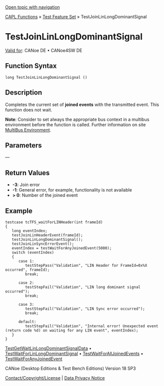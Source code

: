[Open topic with navigation](../../../../../CANoeDEFamily.htm#Topics/CAPLFunctions/Test/Functions/CAPLfunctionTestJoinLinLongDominantSignal.md)

[CAPL Functions](../../CAPLfunctions.md) » [Test Feature Set](../CAPLfunctionsTFSOverview.md) » TestJoinLinLongDominantSignal

# TestJoinLinLongDominantSignal

[Valid for](../../../Shared/FeatureAvailability.md): CANoe DE • CANoe4SW DE

## Function Syntax

```
long TestJoinLinLongDominantSignal ()
```

## Description

Completes the current set of **joined events** with the transmitted event. This function does not wait.

**Note**: Consider to set always the appropriate bus context in a multibus environment before the function is called. Further information on site [MultiBus Environment](../../../Shared/CAPL/General/TestMultiBusEnvironment.md).

## Parameters

—

## Return Values

- **-3**: Join error
- **-1**: General error, for example, functionality is not available
- **> 0**: Number of the joined event

## Example

```plaintext
testcase tcTFS_waitForLINHeader(int frameId)
{
   long eventIndex;
   testJoinLinHeaderEvent(frameId);
   testJoinLinLongDominantSignal();
   testJoinLinSyncErrorEvent();
   eventIndex = testWaitForAnyJoinedEvent(5000);
   switch (eventIndex)
   {
      case 1:
         testStepPass("Validation", "LIN Header for FrameId=0x%X occurred", frameId);
         break;

      case 2:
         testStepFail("Validation", "LIN long dominant signal occurred");
         break;

      case 3:
         testStepFail("Validation", "LIN Sync error occurred");
         break;

      default:
         testStepFail("Validation", "Internal error! Unexpected event (return code %d) on waiting for any LIN event", eventIndex);
   }
}
```

[TestGetWaitLinLongDominantSignalData](CAPLfunctionTestGetWaitLinLongDominantSignalData.md) • [TestWaitForLinLongDominantSignal](CAPLfunctionTestWaitForLinLongDominantSignal.md) • [TestWaitForAllJoinedEvents](CAPLfunctionTestWaitForAllJoinedEvents.md) • [TestWaitForAnyJoinedEvent](CAPLfunctionTestWaitForAnyJoinedEvent.md)

CANoe (Desktop Editions & Test Bench Editions) Version 18 SP3

[Contact/Copyright/License](../../../Shared/ContactCopyrightLicense.md) | [Data Privacy Notice](https://www.vector.com/int/en/company/get-info/privacy-policy/)
